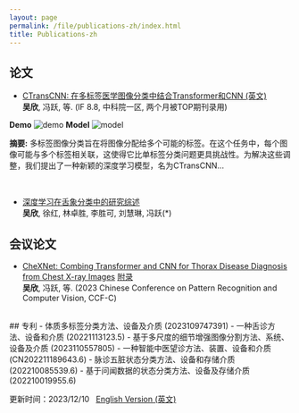 ```yaml
---
layout: page
permalink: /file/publications-zh/index.html
title: Publications-zh
---
```


## 论文

- [CTransCNN: 在多标签医学图像分类中结合Transformer和CNN (英文)](https://xinwu74.github.io/mypaper/classification/20231203CTransCNN.pdf)<br>**吴欣**, 冯跃, 等. (IF 8.8, 中科院一区, 两个月被TOP期刊录用) 

**Demo**
![demo](https://xinwu74.github.io/images/demo.gif)
**Model**
![model](https://xinwu74.github.io/images/model.png)


**摘要:** 多标签图像分类旨在将图像分配给多个可能的标签。在这个任务中，每个图像可能与多个标签相关联，这使得它比单标签分类问题更具挑战性。为解决这些调整，我们提出了一种新颖的深度学习模型，名为CTransCNN...

<br>

- [深度学习在舌象分类中的研究综述](https://xinwu74.github.io/mypaper/review/2022review.pdf)<br>**吴欣**, 徐红, 林卓胜, 李胜可, 刘慧琳, 冯跃(*)

## 会议论文
- [CheXNet: Combing Transformer and CNN for Thorax Disease Diagnosis from Chest X-ray Images](https://xinwu74.github.io/mypaper/Conference/2023PRCV-CheXNet.pdf)&nbsp;[附录](https://xinwu74.github.io/mypaper/Conference/2023PRCV-CheXNet_Supp.pdf)  <br>**吴欣**, 冯跃, 等. (2023 Chinese Conference on Pattern Recognition and Computer Vision, CCF-C) <br>

<br>
## 专利
- 体质多标签分类方法、设备及介质 (2023109747391)
- 一种舌诊方法、设备和介质 (20221113123.5)
- 基于多尺度的细节增强图像分割方法、系统、设备及介质 (2023110557805)
- 一种智能中医望诊方法、装置、设备和介质 (CN202211189643.6)
- 脉诊五脏状态分类方法、设备和存储介质 (202210085539.6)
- 基于问闻数据的状态分类方法、设备及存储介质 (202210019955.6)


<!-- ## 软著 -->


更新时间：2023/12/10 &nbsp;  [English Version (英文)](https://xinwu74.github.io/publications/)

